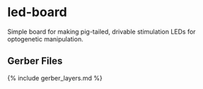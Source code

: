 # led-board
Simple board for making pig-tailed, drivable stimulation LEDs for optogenetic
manipulation.

## Gerber Files
{% include gerber_layers.md %}
